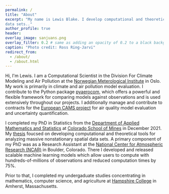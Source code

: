 ```yaml
---
permalink: /
title: "About"
excerpt: "My name is Lewis Blake. I develop computational and theoretical tools to analyze massive spatial and temporal
data sets.."
author_profile: true
header:
overlay_image: sanjuans.png
overlay_filter: 0.2 # same as adding an opacity of 0.2 to a black background
caption: "Photo credit: Ross Ring-Jarvi"
redirect_from: 
  - /about/
  - /about.html
---
```


<div class="homepage-row">

  <p>Hi, I'm Lewis. I am a Computational Scientist in the Division For Climate Modeling and Air Pollution at the <a
      href="https://www.met.no" title="https://www.met.no">Norwegian Meterological Institute</a> in Oslo. My work is
    primarily in climate and air pollution model evaluation. I contribute to the Python package <a
      href="https://pypi.org/project/pyaerocom/" title="https://pypi.org/project/pyaerocom/">pyaerocom</a>, which offers
    a powerful and flexible framework for comparing models against observations and is used extensively throughout our
    projects. I additionally manage and contribute to contracts for the <a href="https://atmosphere.copernicus.eu/"
      title="https://atmosphere.copernicus.eu/">European CAMS project</a> for air quality model evaluation and
    uncertainty quantification.

  <p> I completed my PhD in Statistics from the <a href="https://ams.mines.edu/"
      title="https://ams.mines.edu/">Department of Applied Mathematics and Statistics</a> at <a
      href="https://www.mines.edu/" title="https://www.mines.edu/">Colorado School of Mines</a> in December 2021.
    My <a href="https://hdl.handle.net/11124/15362" title="https://hdl.handle.net/11124/15362">thesis</a> foucsed on
    developing computational and theoretical tools for analyzing massive nonstationary spatial data sets. A primary
    component of my PhD was as a Research Assistant at the <a href="https://ncar.ucar.edu/"
      title="https://ncar.ucar.edu/">National Center for Atmospheric Research (NCAR)</a> in Boulder, Colorado.
    There I developed and released scalable machine learning models which allow users to compute with
    hundreds-of-millions of observations and reduced computation times by 75%.</p>

  <p> Prior to that, I completed my undergaduate studies concentrating in mathematics, computer science, and agriculture
    at <a href="https://hampshire.edu/" title="https://hampshire.edu/">Hampshire College</a> in Amherst, Massachusetts.
  </p>
</div>